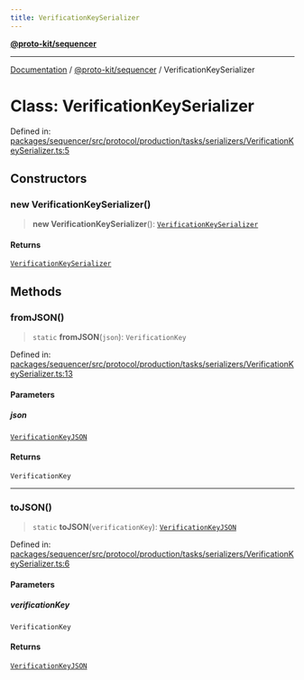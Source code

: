 ```yaml
---
title: VerificationKeySerializer
---
```


[**@proto-kit/sequencer**](../README.md)

***

[Documentation](../../../README.md) / [@proto-kit/sequencer](../README.md) / VerificationKeySerializer

# Class: VerificationKeySerializer

Defined in: [packages/sequencer/src/protocol/production/tasks/serializers/VerificationKeySerializer.ts:5](https://github.com/proto-kit/framework/blob/b953c754e500c62f01fbbd6d09adfb2f5577269d/packages/sequencer/src/protocol/production/tasks/serializers/VerificationKeySerializer.ts#L5)

## Constructors

### new VerificationKeySerializer()

> **new VerificationKeySerializer**(): [`VerificationKeySerializer`](VerificationKeySerializer.md)

#### Returns

[`VerificationKeySerializer`](VerificationKeySerializer.md)

## Methods

### fromJSON()

> `static` **fromJSON**(`json`): `VerificationKey`

Defined in: [packages/sequencer/src/protocol/production/tasks/serializers/VerificationKeySerializer.ts:13](https://github.com/proto-kit/framework/blob/b953c754e500c62f01fbbd6d09adfb2f5577269d/packages/sequencer/src/protocol/production/tasks/serializers/VerificationKeySerializer.ts#L13)

#### Parameters

##### json

[`VerificationKeyJSON`](../type-aliases/VerificationKeyJSON.md)

#### Returns

`VerificationKey`

***

### toJSON()

> `static` **toJSON**(`verificationKey`): [`VerificationKeyJSON`](../type-aliases/VerificationKeyJSON.md)

Defined in: [packages/sequencer/src/protocol/production/tasks/serializers/VerificationKeySerializer.ts:6](https://github.com/proto-kit/framework/blob/b953c754e500c62f01fbbd6d09adfb2f5577269d/packages/sequencer/src/protocol/production/tasks/serializers/VerificationKeySerializer.ts#L6)

#### Parameters

##### verificationKey

`VerificationKey`

#### Returns

[`VerificationKeyJSON`](../type-aliases/VerificationKeyJSON.md)
